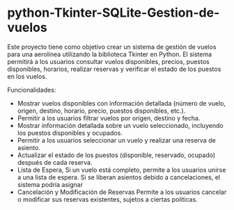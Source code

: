 # python-Tkinter-SQLite-Gestion-de-vuelos
Este proyecto tiene como objetivo crear un sistema de gestión de vuelos para una aerolínea
utilizando la biblioteca Tkinter en Python. El sistema permitirá a los usuarios consultar vuelos
disponibles, precios, puestos disponibles, horarios, realizar reservas y verificar el estado de los
puestos en los vuelos.

Funcionalidades:
- Mostrar vuelos disponibles con información detallada (número de vuelo, origen, destino,
horario, precio, puestos disponibles, etc.).
- Permitir a los usuarios filtrar vuelos por origen, destino y fecha.
- Mostrar información detallada sobre un vuelo seleccionado, incluyendo los puestos
disponibles y ocupados.
- Permitir a los usuarios seleccionar un vuelo y realizar una reserva de asiento.
- Actualizar el estado de los puestos (disponible, reservado, ocupado) después de cada
reserva.
- Lista de Espera, Si un vuelo está completo, permite a los usuarios unirse a una lista de
espera. Si se liberan asientos debido a cancelaciones, el sistema podría asignar
- Cancelación y Modificación de Reservas Permite a los usuarios cancelar o modificar sus
reservas existentes, sujetos a ciertas políticas.
